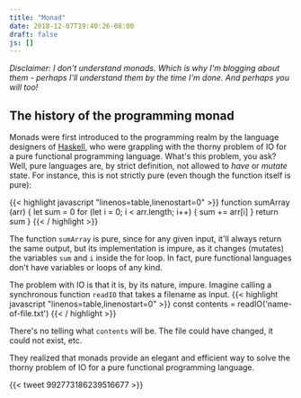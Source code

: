 ```yaml
---
title: "Monad"
date: 2018-12-07T19:40:26-08:00
draft: false
js: []
---
```


*Disclaimer: I don't understand monads. Which is why I'm blogging about them - perhaps I'll understand them by the time I'm done. And perhaps you will too!*

## The history of the programming monad
Monads were first introduced to the programming realm by the language designers of [Haskell](https://www.haskell.org/), who were grappling with the thorny problem of IO for a pure functional programming language. What's this problem, you ask? Well, pure languages are, by strict definition, not allowed to *have* or *mutate* state. For instance, this is not strictly pure (even though the function itself is pure):

{{< highlight javascript "linenos=table,linenostart=0" >}}
function sumArray (arr) {
  let sum = 0
  for (let i = 0; i < arr.length; i++) {
    sum += arr[i]
  }
  return sum
}
{{< / highlight >}}

The function `sumArray` is pure, since for any given input, it'll always return the same output, but its implementation is impure, as it changes (mutates) the variables `sum` and `i` inside the for loop. In fact, pure functional languages don't have variables or loops of any kind. 

The problem with IO is that it is, by its nature, impure. Imagine calling a synchronous function `readIO` that takes a filename as input.
{{< highlight javascript "linenos=table,linenostart=0" >}}
  const contents = readIO('name-of-file.txt')
{{< / highlight >}}

There's no telling what `contents` will be. The file could have changed, it could not exist, etc. 

 They realized that monads provide an elegant and efficient way to solve the thorny problem of IO for a pure functional programming language.



{{< tweet 992773186239516677 >}}